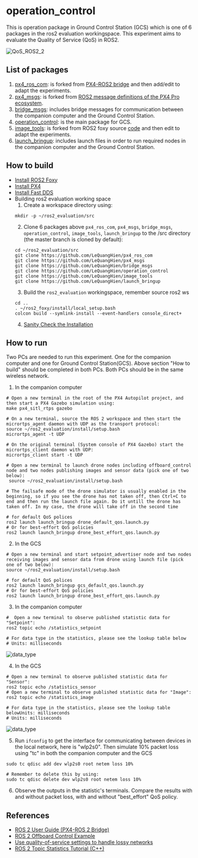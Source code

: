 # operation_control
This is operation package in Ground Control Station (GCS) which is one of 6 packages in the ros2 evaluation workingspace. This experiment aims to evaluate the Quality of Service (QoS) in ROS2.

![QoS_ROS2_2](https://user-images.githubusercontent.com/9337121/124899938-e5712d00-dfe0-11eb-8b0b-c62092bede1c.png)


## List of packages
1. [px4_ros_com](https://github.com/LeQuangHien/px4_ros_com): is forked from [PX4-ROS2 bridge](https://github.com/PX4/px4_ros_com) and then add/edit to adapt the experiments.
2. [px4_msgs](https://github.com/LeQuangHien/px4_msgs): is forked from [ROS2 message definitions of the PX4 Pro ecosystem](https://github.com/PX4/px4_msgs).
3. [bridge_msgs](https://github.com/LeQuangHien/bridge_msgs): includes bridge messages for communication between the companion computer and the Ground Control Station.
4. [operation_control](https://github.com/LeQuangHien/operation_control): is the main package for GCS.
5. [image_tools](https://github.com/LeQuangHien/image_tools): is forked from ROS2 foxy source [code](https://github.com/ros2/ros2/releases/tag/release-foxy-20201211) and then edit to adapt the experiments.
6. [launch_bringup](https://github.com/LeQuangHien/launch_bringup): includes launch files in order to run required nodes in the companion computer and the Ground Control Station.

## How to build
- [Install ROS2 Foxy](https://docs.ros.org/en/foxy/Installation.html)
- [Install PX4](https://docs.px4.io/master/en/dev_setup/dev_env_linux_ubuntu.html)
- [Install Fast DDS](https://docs.px4.io/master/en/dev_setup/fast-dds-installation.html)
- Building ros2 evaluation working space
  1. Create a workspace directory using:
  ```
  mkdir -p ~/ros2_evaluation/src
  ```
  2. Clone 6 packages above `px4_ros_com`, `px4_msgs`, `bridge_msgs`, `operation_control`, `image_tools`, `launch_bringup` to the /src directory (the master branch is cloned by default):
  ```
  cd ~/ros2_evaluation/src
  git clone https://github.com/LeQuangHien/px4_ros_com
  git clone https://github.com/LeQuangHien/px4_msgs
  git clone https://github.com/LeQuangHien/bridge_msgs
  git clone https://github.com/LeQuangHien/operation_control
  git clone https://github.com/LeQuangHien/image_tools
  git clone https://github.com/LeQuangHien/launch_bringup
  ```
  3. Build the `ros2_evaluation` workingspace, remember source ros2 ws 
  ```
  cd ..
  . ~/ros2_foxy/install/local_setup.bash
  colcon build --symlink-install --event-handlers console_direct+
  ```
  4. [Sanity Check the Installation](https://docs.px4.io/master/en/ros/ros2_comm.html#sanity-check-the-installation)
   
## How to run
Two PCs are needed to run this experiment. One for the companion computer and one for Ground Control Station(GCS). Above section "How to build" should be completed in both PCs. Both PCs should be in the same wireless network.

1. In the companion computer
  
  ```
  # Open a new terminal in the root of the PX4 Autopilot project, and then start a PX4 Gazebo simulation using:
  make px4_sitl_rtps gazebo
  
  # On a new terminal, source the ROS 2 workspace and then start the micrortps_agent daemon with UDP as the transport protocol:
  source ~/ros2_evaluation/install/setup.bash
  micrortps_agent -t UDP
  
  # On the original terminal (System console of PX4 Gazebo) start the micrortps_client daemon with UDP:
  micrortps_client start -t UDP
  
  # Open a new terminal to launch drone nodes including offboard_control node and two nodes publishing images and sensor data (pick one of two below):
   source ~/ros2_evaluation/install/setup.bash
   
  # The failsafe mode of the drone simulator is usually enabled in the beginning, so if you see the drone has not taken off, then Ctrl+C to end and then run the launch file again. Do it untill the drone has taken off. In my case, the drone will take off in the second time
  
  # for default QoS polices
  ros2 launch launch_bringup drone_default_qos.launch.py
  # Or for best-effort QoS policies
  ros2 launch launch_bringup drone_best_effort_qos.launch.py
  ```
  
2. In the GCS
 
  ``` 
  # Open a new terminal and start setpoint_advertiser node and two nodes receiving images and sensor data from drone using launch file (pick one of two below):
  source ~/ros2_evaluation/install/setup.bash
  
  # for default QoS polices
  ros2 launch launch_bringup gcs_default_qos.launch.py
  # Or for best-effort QoS policies
  ros2 launch launch_bringup drone_best_effort_qos.launch.py
  ```
3. In the companion computer
 
  ```
  #  Open a new terminal to observe published statistic data for "Setpoint":
  ros2 topic echo /statistics_setpoint
  
  # For data type in the statistics, please see the lookup table below
  # Units: milliseconds
  ```
  ![data_type](https://user-images.githubusercontent.com/9337121/124759851-691f1100-df30-11eb-9b92-b7f669b6e050.png)

4. In the GCS
  
  ```
  # Open a new terminal to observe published statistic data for "Sensor":
  ros2 topic echo /statistics_sensor
  # Open a new terminal to observe published statistic data for "Image":
  ros2 topic echo /statistics_image
  
  # For data type in the statistics, please see the lookup table belowUnits: milliseconds
  # Units: milliseconds
  ```
  ![data_type](https://user-images.githubusercontent.com/9337121/124759851-691f1100-df30-11eb-9b92-b7f669b6e050.png)
  
5. Run `ifconfig` to get the interface for communicating between devices in the local network, here is "wlp2s0". Then simulate 10% packet loss using "tc" in both the companion computer and the GCS
  ```
  sudo tc qdisc add dev wlp2s0 root netem loss 10%  
  
  # Remember to delete this by using: 
  sudo tc qdisc delete dev wlp2s0 root netem loss 10%
  ```
6. Observe the outputs in the statistic's terminals. Compare the results with and without packet loss, with and without "best_effort" QoS policy.


## References
- [ROS 2 User Guide (PX4-ROS 2 Bridge)](https://docs.px4.io/master/en/ros/ros2_comm.html)
- [ROS 2 Offboard Control Example](https://docs.px4.io/master/en/ros/ros2_offboard_control.html)
- [Use quality-of-service settings to handle lossy networks](https://docs.ros.org/en/foxy/Tutorials/Quality-of-Service.html)
- [ROS 2 Topic Statistics Tutorial (C++)](https://docs.ros.org/en/foxy/Tutorials/Topics/Topic-Statistics-Tutorial.html)
